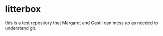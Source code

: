 litterbox
=========

this is a test repository that Margaret and Gastil can mess up as needed to understand git.
